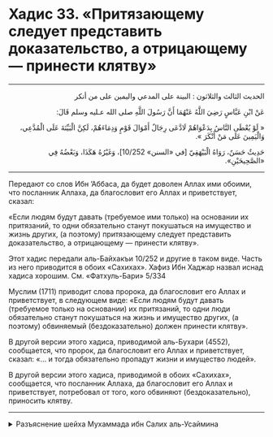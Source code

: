 <h1 class="hadith-header">Хадис 33. «Притязающему следует представить доказательствo, а отрицающему — принести клятву» </h1>

<hr>

<p class="arabic-text" dir="rtl">
الحديث الثالث والثلاثون :
البينة على المدعي واليمين على من أنكر
</p>

<p class="arabic-text" dir="rtl">
عَنْ ابْنِ عَبَّاسٍ رَضِيَ اللَّهُ عَنْهُمَا أَنَّ رَسُولَ اللَّهِ صلى الله عـليه وسلم قَالَ: 
</p>

<p class="arabic-text" dir="rtl">
« لَوْ يُعْطَى النَّاسُ بِدَعْوَاهُمْ لَادَّعَى رِجَالٌ أَمْوَالَ قَوْمٍ وَدِمَاءَهُمْ، لَكِنَّ الْبَيِّنَةَ عَلَى الْمُدَّعِي، وَالْيَمِينَ عَلَى مَنْ أَنْكَرَ ». 
</p>

<p class="arabic-subtext" dir="rtl">
حَدِيثٌ حَسَنٌ، رَوَاهُ الْبَيْهَقِيّ [في «السنن» 10/252]، وَغَيْرُهُ هَكَذَا، وَبَعْضُهُ فِي «الصَّحِيحَيْنِ». 
</p>

<hr>

<p class="russian-text">
Передают со слов Ибн ’Аббаса, да будет доволен Аллах ими обоими, что посланник Аллаха, да благословит его Аллах и приветствует, сказал: 
</p>

<p class="russian-text">
«Если людям будут давать (требуемое ими только) на основании их притязаний, то одни обязательно станут покушаться на имущество и жизнь других, (а поэтому) притязающему следует представить доказательствo, а отрицающему — принести клятву».
</p>

<p class="russian-subtext">
Этот хадис передали аль-Байхакъи 10/252 и другие в таком виде. Часть из него приводится в обоих «Сахихах». Хафиз Ибн Хаджар назвал иснад хадиса хорошим. См. «Фатхуль-Бари» 5/334
</p>

<p class="russian-subtext">
Муслим (1711) приводит слова пророка, да благословит его Аллах и приветствует, в следующем виде: «Если людям будут давать (требуемое только на основании) их притязаний, то одни люди обязательно станут покушаться на жизнь и имущество других, (а поэтому) обвиняемый (бездоказательно) должен принести клятву». 
</p>

<p class="russian-subtext">
В другой версии этого хадиса, приводимой аль-Бухари (4552), сообщается, что пророк, да благословит его Аллах и приветствует, сказал: «… и тогда обязательно пропадут жизни и имущество людей». 
</p>

<p class="russian-subtext">
В другой версии этого хадиса, приводимой в обоих «Сахихах», сообщается, что посланник Аллаха, да благословит его Аллах и приветствует, потребовал от того, кого обвиняют (бездоказательно), приносить клятву.
</p>

<hr class="endline">

<details class="comments">
  <summary class="comments-title">Разъяснение шейха Мухаммада ибн Салих аль-Усаймина</summary>
  <p class="comments-text">Скоро...</p>
</details>